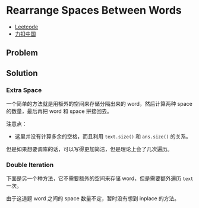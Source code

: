 # Rearrange Spaces Between Words

- [Leetcode](https://leetcode.com/problems/rearrange-spaces-between-words)
- [力扣中国](https://leetcode.cn/problems/rearrange-spaces-between-words)

## Problem

[](desc.md ':include')

## Solution

### Extra Space

一个简单的方法就是用额外的空间来存储分隔出来的 word，然后计算两种 space 的数量，最后再把 word 和 space 拼接回去。

[](store-words.cpp ':include :type=code cpp')

注意点：

- 这里并没有计算多余的空格，而且利用 `text.size()` 和 `ans.size()` 的关系。

但是如果想要调库的话，可以写得更加简洁，但是理论上会了几次遍历。

[](store-words-2.cpp ':include :type=code cpp')

### Double Iteration

下面是另一个种方法，它不需要额外的空间来存储 word，但是需要额外遍历 `text` 一次。

[](optimal-space.cpp ':include :type=code cpp')

由于这道题 word 之间的 space 数量不定，暂时没有想到 inplace 的方法。
